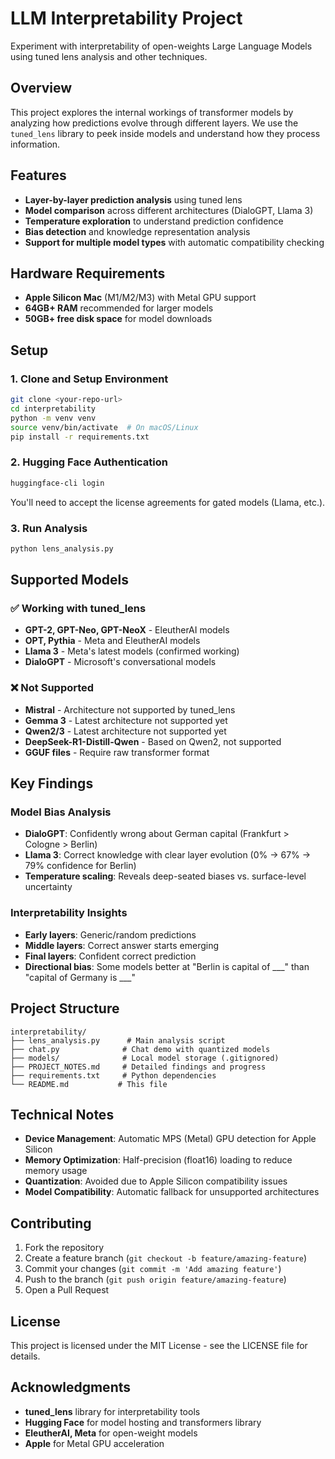 # LLM Interpretability Project

Experiment with interpretability of open-weights Large Language Models using tuned lens analysis and other techniques.

## Overview

This project explores the internal workings of transformer models by analyzing how predictions evolve through different layers. We use the `tuned_lens` library to peek inside models and understand how they process information.

## Features

- **Layer-by-layer prediction analysis** using tuned lens
- **Model comparison** across different architectures (DialoGPT, Llama 3)
- **Temperature exploration** to understand prediction confidence
- **Bias detection** and knowledge representation analysis
- **Support for multiple model types** with automatic compatibility checking

## Hardware Requirements

- **Apple Silicon Mac** (M1/M2/M3) with Metal GPU support
- **64GB+ RAM** recommended for larger models
- **50GB+ free disk space** for model downloads

## Setup

### 1. Clone and Setup Environment

```bash
git clone <your-repo-url>
cd interpretability
python -m venv venv
source venv/bin/activate  # On macOS/Linux
pip install -r requirements.txt
```

### 2. Hugging Face Authentication

```bash
huggingface-cli login
```

You'll need to accept the license agreements for gated models (Llama, etc.).

### 3. Run Analysis

```bash
python lens_analysis.py
```

## Supported Models

### ✅ Working with tuned_lens
- **GPT-2, GPT-Neo, GPT-NeoX** - EleutherAI models
- **OPT, Pythia** - Meta and EleutherAI models  
- **Llama 3** - Meta's latest models (confirmed working)
- **DialoGPT** - Microsoft's conversational models

### ❌ Not Supported
- **Mistral** - Architecture not supported by tuned_lens
- **Gemma 3** - Latest architecture not supported yet
- **Qwen2/3** - Latest architecture not supported yet
- **DeepSeek-R1-Distill-Qwen** - Based on Qwen2, not supported
- **GGUF files** - Require raw transformer format

## Key Findings

### Model Bias Analysis
- **DialoGPT**: Confidently wrong about German capital (Frankfurt > Cologne > Berlin)
- **Llama 3**: Correct knowledge with clear layer evolution (0% → 67% → 79% confidence for Berlin)
- **Temperature scaling**: Reveals deep-seated biases vs. surface-level uncertainty

### Interpretability Insights
- **Early layers**: Generic/random predictions
- **Middle layers**: Correct answer starts emerging
- **Final layers**: Confident correct prediction
- **Directional bias**: Some models better at "Berlin is capital of ___" than "capital of Germany is ___"

## Project Structure

```
interpretability/
├── lens_analysis.py      # Main analysis script
├── chat.py              # Chat demo with quantized models
├── models/              # Local model storage (.gitignored)
├── PROJECT_NOTES.md     # Detailed findings and progress
├── requirements.txt     # Python dependencies
└── README.md           # This file
```

## Technical Notes

- **Device Management**: Automatic MPS (Metal) GPU detection for Apple Silicon
- **Memory Optimization**: Half-precision (float16) loading to reduce memory usage
- **Quantization**: Avoided due to Apple Silicon compatibility issues
- **Model Compatibility**: Automatic fallback for unsupported architectures

## Contributing

1. Fork the repository
2. Create a feature branch (`git checkout -b feature/amazing-feature`)
3. Commit your changes (`git commit -m 'Add amazing feature'`)
4. Push to the branch (`git push origin feature/amazing-feature`)
5. Open a Pull Request

## License

This project is licensed under the MIT License - see the LICENSE file for details.

## Acknowledgments

- **tuned_lens** library for interpretability tools
- **Hugging Face** for model hosting and transformers library
- **EleutherAI, Meta** for open-weight models
- **Apple** for Metal GPU acceleration 